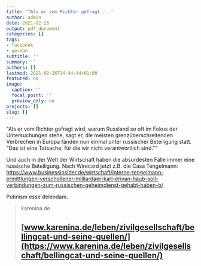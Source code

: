 ```yaml
---
title: '"Als er vom Richter gefragt ...'
author: admin
date: 2021-02-26
output: pdf_document
categories: []
tags:
- facebook
- german
subtitle: ''
summary: ''
authors: []
lastmod: 2021-02-26T14:44:44+01:00
featured: no
image:
  caption: ''
  focal_point: ''
  preview_only: no
projects: []
slug: []
---
```

"Als er vom Richter gefragt wird, warum Russland so oft im Fokus der Untersuchungen stehe, sagt er, die meisten grenzüberschreitenden Verbrechen in Europa fänden nun einmal unter russischer Beteiligung statt. "Das ist eine Tatsache, für die wir nicht verantwortlich sind.""

Und auch in der Welt der Wirtschaft haben die absurdesten Fälle immer eine russische Beteiligung. Nach Wirecard jetzt z.B. die Casa Tengelmann: https://www.businessinsider.de/wirtschaft/interne-tengelmann-ermittlungen-verschollener-milliardaer-karl-erivan-haub-soll-verbindungen-zum-russischen-geheimdienst-gehabt-haben-b/

Putinism esse delendam.
> karenina.de
> ## [www.karenina.de/leben/zivilgesellschaft/bellingcat-und-seine-quellen/](https://www.karenina.de/leben/zivilgesellschaft/bellingcat-und-seine-quellen/)
>

